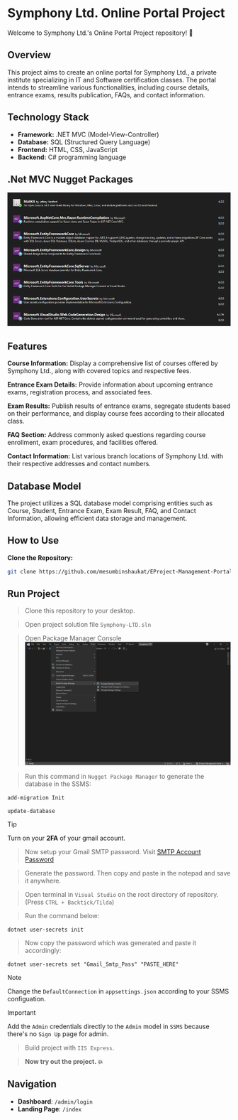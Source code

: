 # Symphony Ltd. Online Portal Project

Welcome to Symphony Ltd.'s Online Portal Project repository! 🚀

## Overview

This project aims to create an online portal for Symphony Ltd., a private institute specializing in IT and Software certification classes. The portal intends to streamline various functionalities, including course details, entrance exams, results publication, FAQs, and contact information.

## Technology Stack

- **Framework:** .NET MVC (Model-View-Controller)
- **Database:** SQL (Structured Query Language)
- **Frontend:** HTML, CSS, JavaScript
- **Backend:** C# programming language

## .Net MVC Nugget Packages
![Screenshot of packages used in this Symphony eProject](https://github.com/mesumbinshaukat/EProject-Management-Portal/blob/main/temp/images/Packages.PNG?raw=true)


## Features

**Course Information:** Display a comprehensive list of courses offered by Symphony Ltd., along with covered topics and respective fees.

**Entrance Exam Details:** Provide information about upcoming entrance exams, registration process, and associated fees.

**Exam Results:** Publish results of entrance exams, segregate students based on their performance, and display course fees according to their allocated class.

**FAQ Section:** Address commonly asked questions regarding course enrollment, exam procedures, and facilities offered.

**Contact Information:** List various branch locations of Symphony Ltd. with their respective addresses and contact numbers.

## Database Model

The project utilizes a SQL database model comprising entities such as Course, Student, Entrance Exam, Exam Result, FAQ, and Contact Information, allowing efficient data storage and management.

## How to Use

**Clone the Repository:**
   ```bash
   git clone https://github.com/mesumbinshaukat/EProject-Management-Portal.git
   ```


## Run Project
> Clone this repository to your desktop.

> Open project  solution file `Symphony-LTD.sln`

> Open Package Manager Console ![Package Manager Console](https://github.com/mesumbinshaukat/EProject-Management-Portal/blob/main/temp/images/Package%20Manager%20Console.png?raw=true)

> Run this command in `Nugget Package Manager` to generate the database in the SSMS: 
```
add-migration Init
```
```
update-database
```

> [!TIP]
> Turn on your **2FA** of your gmail account.

> Now setup your Gmail SMTP password. Visit [SMTP Account Password](https://myaccount.google.com/apppasswords)

> Generate the password. Then copy and paste in the notepad and save it anywhere.

> Open terminal in `Visual Studio` on the root directory of repository. (Press `CTRL + Backtick/Tilda`)

> Run the command below:
```
dotnet user-secrets init
```

> Now copy the password which was generated and paste it accordingly:
```
dotnet user-secrets set "Gmail_Smtp_Pass" "PASTE_HERE"
```

> [!Note]
>  Change the `DefaultConnection` in `appsettings.json` according to your SSMS configuation. 

> [!IMPORTANT]
> Add the `Admin` credentials directly to the `Admin` model in `SSMS` because there's no `Sign Up` page for admin. 

> Build project with `IIS Express`. 

> **Now try out the project. 💥**

## Navigation
- **Dashboard**: `/admin/login`
- **Landing Page**: `/index`

